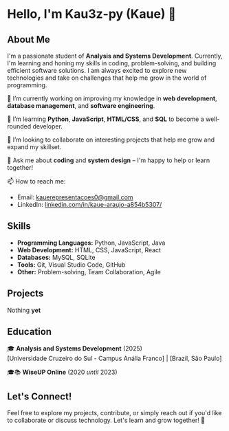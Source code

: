 # Hello, I'm Kau3z-py (Kaue) 👋

## About Me

I'm a passionate student of **Analysis and Systems Development**. Currently, I'm learning and honing my skills in coding, problem-solving, and building efficient software solutions. I am always excited to explore new technologies and take on challenges that help me grow in the world of programming.

🔭 I’m currently working on improving my knowledge in **web development**, **database management**, and **software engineering**.

🌱 I’m learning **Python**, **JavaScript**, **HTML/CSS**, and **SQL** to become a well-rounded developer.

👯 I’m looking to collaborate on interesting projects that help me grow and expand my skillset.

💬 Ask me about **coding** and **system design** – I'm happy to help or learn together!

📫 How to reach me:  
- Email: [kauerepresentacoes0@gmail.com](mailto:kauerepresentacoes0@gmail.com)  
- LinkedIn: [linkedin.com/in/kaue-araujo-a854b5307/](https://www.linkedin.com/in/kaue-araujo-a854b5307/)

## Skills
- **Programming Languages:** Python, JavaScript, Java
- **Web Development:** HTML, CSS, JavaScript, React
- **Databases:** MySQL, SQLite
- **Tools:** Git, Visual Studio Code, GitHub
- **Other:** Problem-solving, Team Collaboration, Agile

## Projects

Nothing **yet**

## Education

🎓 **Analysis and Systems Development** (2025)  
[Universidade Cruzeiro do Sul - Campus Anália Franco] | [Brazil, São Paulo]

🎓📚 **WiseUP Online** (2020 *until* 2023)

## Let's Connect!

Feel free to explore my projects, contribute, or simply reach out if you'd like to collaborate or discuss technology. Let's learn and grow together! 🚀


